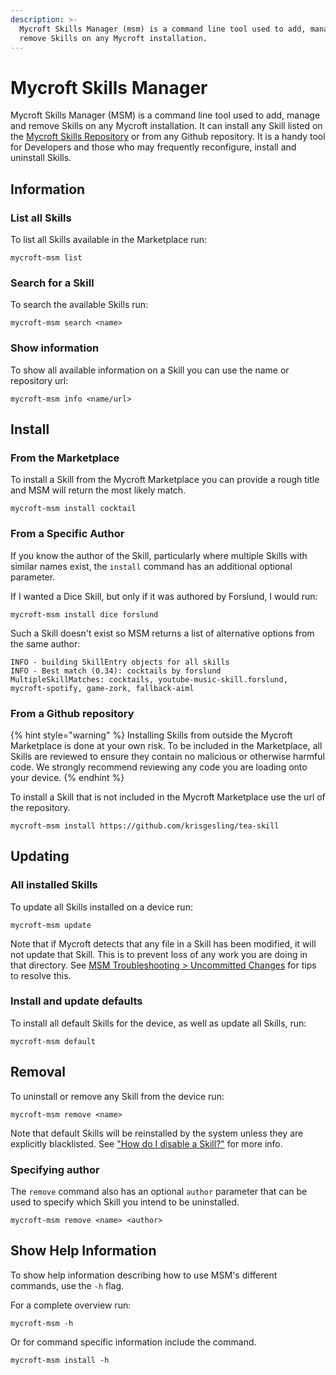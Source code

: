 ```yaml
---
description: >-
  Mycroft Skills Manager (msm) is a command line tool used to add, manage and
  remove Skills on any Mycroft installation.
---
```


# Mycroft Skills Manager

Mycroft Skills Manager \(MSM\) is a command line tool used to add, manage and remove Skills on any Mycroft installation. It can install any Skill listed on the [Mycroft Skills Repository](https://github.com/MycroftAI/mycroft-skills) or from any Github repository. It is a handy tool for Developers and those who may frequently reconfigure, install and uninstall Skills.

## Information

### List all Skills

To list all Skills available in the Marketplace run:

```text
mycroft-msm list
```

### Search for a Skill

To search the available Skills run:

```text
mycroft-msm search <name>
```

### Show information

To show all available information on a Skill you can use the name or repository url:

```text
mycroft-msm info <name/url>
```

## Install

### From the Marketplace

To install a Skill from the Mycroft Marketplace you can provide a rough title and MSM will return the most likely match.

```text
mycroft-msm install cocktail
```

### From a Specific Author

If you know the author of the Skill, particularly where multiple Skills with similar names exist, the `install` command has an additional optional parameter.

If I wanted a Dice Skill, but only if it was authored by Forslund, I would run:

```text
mycroft-msm install dice forslund
```

Such a Skill doesn't exist so MSM returns a list of alternative options from the same author:

```text
INFO - building SkillEntry objects for all skills
INFO - Best match (0.34): cocktails by forslund
MultipleSkillMatches: cocktails, youtube-music-skill.forslund, mycroft-spotify, game-zork, fallback-aiml
```

### From a Github repository

{% hint style="warning" %}
Installing Skills from outside the Mycroft Marketplace is done at your own risk. To be included in the Marketplace, all Skills are reviewed to ensure they contain no malicious or otherwise harmful code. We strongly recommend reviewing any code you are loading onto your device.
{% endhint %}

To install a Skill that is not included in the Mycroft Marketplace use the url of the repository.

```text
mycroft-msm install https://github.com/krisgesling/tea-skill
```

## Updating

### All installed Skills

To update all Skills installed on a device run:

```text
mycroft-msm update
```

Note that if Mycroft detects that any file in a Skill has been modified, it will not update that Skill. This is to prevent loss of any work you are doing in that directory. See [MSM Troubleshooting &gt; Uncommitted Changes](msm-troubleshooting.md#uncommitted-changes) for tips to resolve this.

### Install and update defaults

To install all default Skills for the device, as well as update all Skills, run:

```text
mycroft-msm default
```

## Removal

To uninstall or remove any Skill from the device run:

```text
mycroft-msm remove <name>
```

Note that default Skills will be reinstalled by the system unless they are explicitly blacklisted. See ["How do I disable a Skill?"](../faq.md#how-do-i-disable-a-skill) for more info.

### Specifying author

The `remove` command also has an optional `author` parameter that can be used to specify which Skill you intend to be uninstalled.

```text
mycroft-msm remove <name> <author>
```

## Show Help Information

To show help information describing how to use MSM's different commands, use the `-h` flag.

For a complete overview run:

```text
mycroft-msm -h
```

Or for command specific information include the command.

```text
mycroft-msm install -h
```

